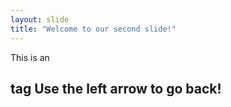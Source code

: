 ```yaml
---
layout: slide
title: "Welcome to our second slide!"
---
```

This is an <h2> tag
Use the left arrow to go back!
